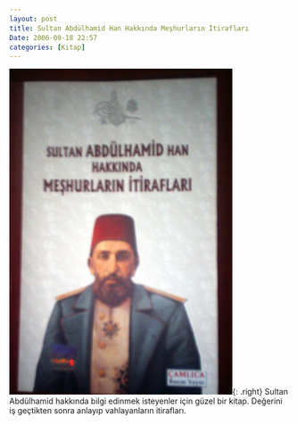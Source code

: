 ```yaml
---
layout: post
title: Sultan Abdülhamid Han Hakkında Meşhurların İtirafları
Date: 2006-09-18 22:57
categories: [Kitap]
---
```


![Sultan Albdülhamid Han Hakkında Meşhurların İtirafları][]{: .right} Sultan
Abdülhamid hakkında bilgi edinmek isteyenler için güzel bir kitap.
Değerini iş geçtikten sonra anlayıp vahlayanların itirafları.

  [Sultan Albdülhamid Han Hakkında Meşhurların İtirafları]: /images/sultanhamid_meshur.jpg
